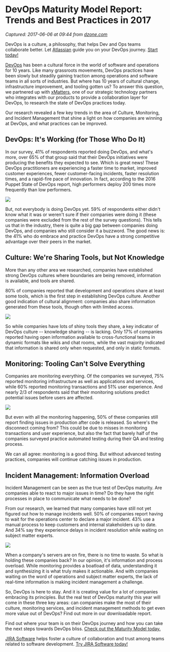 # DevOps Maturity Model Report: Trends and Best Practices in 2017

_Captured: 2017-06-06 at 09:44 from [dzone.com](https://dzone.com/articles/devops-maturity-model-report-trends-and-best-pract?edition=304122&utm_source=Daily%20Digest&utm_medium=email&utm_campaign=dd%202017-06-05)_

DevOps is a culture, a philosophy, that helps Dev and Ops teams collaborate better. Let [Atlassian](https://dzone.com/go?i=206136&u=https%3A%2F%2Fwww.atlassian.com%2Fdevops%2Fstart-your-journey%3Futm_source%3Ddzone%26utm_medium%3Dpaid-content%26utm_content%3Dpre-roll_agile-devops%26utm_campaign%3Ddevops_fy17q4) guide you on your DevOps journey. [Start today!](https://dzone.com/go?i=206136&u=https%3A%2F%2Fwww.atlassian.com%2Fdevops%2Fstart-your-journey%3Futm_source%3Ddzone%26utm_medium%3Dpaid-content%26utm_content%3Dpre-roll_agile-devops%26utm_campaign%3Ddevops_fy17q4)

[DevOps](https://www.atlassian.com/devops) has been a cultural force in the world of software and operations for 10 years. Like many grassroots movements, DevOps practices have been slowly but steadily gaining traction among operations and software teams in all sorts of industries. But where has 10 years of cultural change, infrastructure improvement, and tooling gotten us? To answer this question, we partnered up with [xMatters](https://www.xmatters.com/), one of our strategic technology partners who integrates with our products to provide a collaboration layer for DevOps, to research the state of DevOps practices today.

Our research revealed a few key trends in the area of Culture, Monitoring, and Incident Management that shine a light on how companies are winning at DevOps, and what practices can be improved.

## DevOps: It's Working (for Those Who Do It)

In our survey, 41% of respondents reported doing DevOps, and what's more, over 65% of that group said that their DevOps initiatives were producing the benefits they expected to see. Which is great news! These DevOps practitioners are experiencing a faster time to market, improved customer experiences, fewer customer-facing incidents, faster resolution times, and a rapid-fire pace of innovation. In fact, according to the 2016 Puppet State of DevOps report, high performers deploy 200 times more frequently than low performers.

![](https://atlassianblog.wpengine.com/wp-content/uploads/DevOps-Mapping.png)

But, not everybody is doing DevOps yet. 59% of respondents either didn't know what it was or weren't sure if their companies were doing it (these companies were excluded from the rest of the survey questions). This tells us that in the industry, there is quite a big gap between companies doing DevOps, and companies who still consider it a buzzword. The good news is: the 41% who do embrace and practice DevOps have a strong competitive advantage over their peers in the market.

## Culture: We're Sharing Tools, but Not Knowledge

More than any other area we researched, companies have established strong DevOps cultures where boundaries are being removed, information is available, and tools are shared.

80% of companies reported that development and operations share at least some tools, which is the first step in establishing DevOps culture. Another good indication of cultural alignment: companies also share information generated from these tools, though often with limited access.

![](https://atlassianblog.wpengine.com/wp-content/uploads/Screen-Shot-2017-04-10-at-2.52.01-PM.png)

So while companies have lots of shiny tools they share, a key indicator of DevOps culture -- knowledge sharing -- is lacking. Only 17% of companies reported having open information available to cross-functional teams in dynamic formats like wikis and chat rooms, while the vast majority indicated that information is shared only when requested, and only in static formats.

## Monitoring: Tooling Can't Solve Everything

Companies are monitoring everything. Of the companies we surveyed, 75% reported monitoring infrastructure as well as applications and services, while 60% reported monitoring transactions and 51% user experience. And nearly 2/3 of respondents said that their monitoring solutions predict potential issues before users are affected.

![](https://atlassianblog.wpengine.com/wp-content/uploads/Screen-Shot-2017-04-10-at-2.54.07-PM.png)

But even with all the monitoring happening, 50% of these companies still report finding issues in production after code is released. So where's the disconnect coming from? This could be due to misses in monitoring transactions and user experience, but also the fact that barely half of the companies surveyed practice automated testing during their QA and testing process.

We can all agree: monitoring is a good thing. But without advanced testing practices, companies will continue catching issues in production.

## Incident Management: Information Overload

Incident Management can be seen as the true test of DevOps maturity. Are companies able to react to major issues in time? Do they have the right processes in place to communicate what needs to be done?

From our research, we learned that many companies have still not yet figured out how to manage incidents well. 50% of companies report having to wait for the operations center to declare a major incident. 43% use a manual process to keep customers and internal stakeholders up to date. And 34% say they experience delays in incident resolution while waiting on subject matter experts.

![](https://atlassianblog.wpengine.com/wp-content/uploads/Screen-Shot-2017-04-10-at-2.52.49-PM.png)

When a company's servers are on fire, there is no time to waste. So what is holding these companies back? In our opinion, it's information and process overload. While monitoring provides a boatload of data, understanding it and synthesizing it is what truly makes it actionable. And with companies waiting on the word of operations and subject matter experts, the lack of real-time information is making incident management a challenge.

So, DevOps is here to stay. And it is creating value for a lot of companies embracing its principles. But the real test of DevOps maturity this year will come in these three key areas: can companies make the most of their culture, monitoring services, and incident management methods to get even more value out of DevOps? Find out more in our downloadable report.

Find out where your team is on their DevOps journey and how you can take the next steps towards DevOps bliss. [Check out the Maturity Model today. ](https://www.atlassian.com/devops/maturity-model)

[JIRA Software](https://dzone.com/go?i=206137&u=https%3A%2F%2Fwww.atlassian.com%2Fsoftware%2Fjira%3Futm_source%3Ddzone%26utm_medium%3Dpaid-content%26utm_content%3Dpost-roll_agile-devops%26utm_campaign%3Ddevops_fy17q4) helps foster a culture of collaboration and trust among teams related to software development. [Try JIRA Software today!](https://dzone.com/go?i=206137&u=https%3A%2F%2Fwww.atlassian.com%2Fsoftware%2Fjira%3Futm_source%3Ddzone%26utm_medium%3Dpaid-content%26utm_content%3Dpost-roll_agile-devops%26utm_campaign%3Ddevops_fy17q4)
